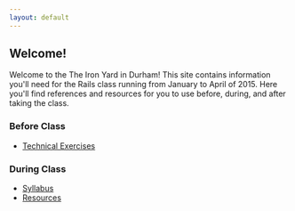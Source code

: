 ```yaml
---
layout: default
---
```


## Welcome!

Welcome to the The Iron Yard in Durham!  This site contains information you'll
need for the Rails class running from January to April of 2015.  Here you'll
find references and resources for you to use before, during, and after taking
the class.

### Before Class

* [Technical Exercises](/prework/code.html)

### During Class

* [Syllabus](/syllabus/)
* [Resources](/resources/)
